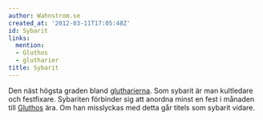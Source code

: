 ```yaml
---
author: Wahnstrom.se
created_at: '2012-03-11T17:05:48Z'
id: Sybarit
links:
  mention:
  - Gluthos
  - glutharier
title: Sybarit
---
```


Den näst högsta graden bland [glutharierna]. Som sybarit är man kultledare och festfixare. Sybariten
förbinder sig att anordna minst en fest i månaden till [Gluthos] ära. Om han misslyckas med detta
går titels som sybarit vidare.

  [glutharierna]: glutharier
  [Gluthos]: Gluthos